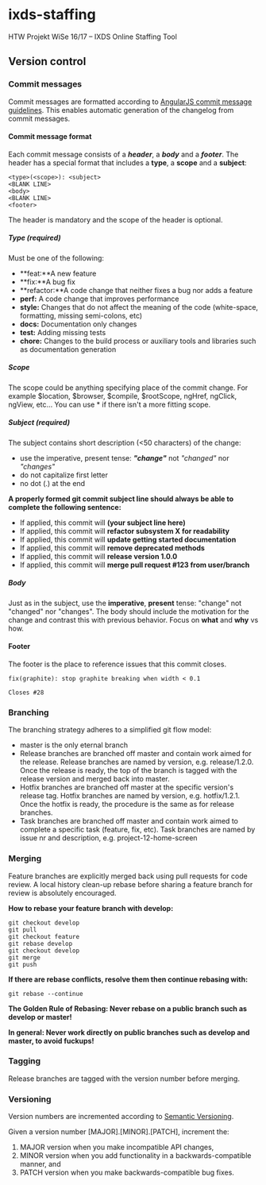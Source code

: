 # ixds-staffing
HTW Projekt WiSe 16/17 – IXDS Online Staffing Tool

## Version control
### Commit messages
Commit messages are formatted according to [AngularJS commit message guidelines](https://docs.google.com/document/d/1QrDFcIiPjSLDn3EL15IJygNPiHORgU1_OOAqWjiDU5Y/edit). 
This enables automatic generation of the changelog from commit messages. 
#### Commit message format
Each commit message consists of a **_header_**, a **_body_** and a **_footer_**. The header has a special format that includes a **type**, a **scope** and a **subject**:
```
<type>(<scope>): <subject>
<BLANK LINE>
<body>
<BLANK LINE>
<footer>
```
The header is mandatory and the scope of the header is optional.
##### Type (required)
Must be one of the following:

*	**feat:**A new feature
*	**fix:**A bug fix
*	**refactor:**A code change that neither fixes a bug nor adds a feature
*	**perf:** A code change that improves performance
* **style:** Changes that do not affect the meaning of the code (white-space, formatting, missing semi-colons, etc)
*	**docs:** Documentation only changes
*	**test:** Adding missing tests
*	**chore:** Changes to the build process or auxiliary tools and libraries such as documentation generation

##### Scope
The scope could be anything specifying place of the commit change. For example $location, $browser, $compile, $rootScope, ngHref, ngClick, ngView, etc...
You can use * if there isn't a more fitting scope.

##### Subject (required)
The subject contains short description (<50 characters) of the change:
*	use the imperative, present tense: **_"change"_** not *_"changed"_* nor *_"changes"_*
*	do not capitalize first letter
*	no dot (.) at the end

**A properly formed git commit subject line should always be able to complete the following sentence:**
*	If applied, this commit will **(your subject line here)**
*	If applied, this commit will **refactor subsystem X for readability**
*	If applied, this commit will **update getting started documentation**
*	If applied, this commit will **remove deprecated methods**
*	If applied, this commit will **release version 1.0.0**
*	If applied, this commit will **merge pull request #123 from user/branch**

##### Body
Just as in the subject, use the **imperative**, **present** tense: "change" not "changed" nor "changes". The body should include the motivation for the change and contrast this with previous behavior. Focus on **what** and **why** vs how.
#### Footer
The footer is the place to reference issues that this commit closes.
```
fix(graphite): stop graphite breaking when width < 0.1

Closes #28
``` 
### Branching
The branching strategy adheres to a simplified git flow model:
*	master is the only eternal branch
*	Release branches are branched off master and contain work aimed for the release. Release branches are named by version, e.g. release/1.2.0. Once the release is ready, the top of the branch is tagged with the release version and merged back into master. 
*	Hotfix branches are branched off master at the specific version's release tag. Hotfix branches are named by version, e.g. hotfix/1.2.1. Once the hotfix is ready, the procedure is the same as for release branches.
*	Task branches are branched off master and contain work aimed to complete a specific task (feature, fix, etc). Task branches are named by issue nr and description, e.g. project-12-home-screen

### Merging
Feature branches are explicitly merged back using pull requests for code review. A local history clean-up rebase before sharing a feature branch for review is absolutely encouraged.


**How to rebase your feature branch with develop:**
```
git checkout develop
git pull
git checkout feature
git rebase develop
git checkout develop
git merge
git push
```
**If there are rebase conflicts, resolve them then continue rebasing with:**
```
git rebase --continue
```
**The Golden Rule of Rebasing: Never rebase on a public branch such as develop or master!**


**In general: Never work directly on public branches such as develop and master, to avoid fuckups!**
### Tagging
Release branches are tagged with the version number before merging. 
### Versioning
Version numbers are incremented according to [Semantic Versioning](http://semver.org/).


Given a version number [MAJOR].[MINOR].[PATCH], increment the:


1.	MAJOR version when you make incompatible API changes,
2.	MINOR version when you add functionality in a backwards-compatible manner, and
3.	PATCH version when you make backwards-compatible bug fixes.


